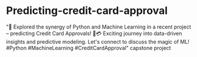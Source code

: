 # Predicting-credit-card-approval
"🚀 Explored the synergy of Python and Machine Learning in a recent project – predicting Credit Card Approvals! 🐍💳 Exciting journey into data-driven insights and predictive modeling. Let's connect to discuss the magic of ML! #Python #MachineLearning #CreditCardApproval"
capstone project
